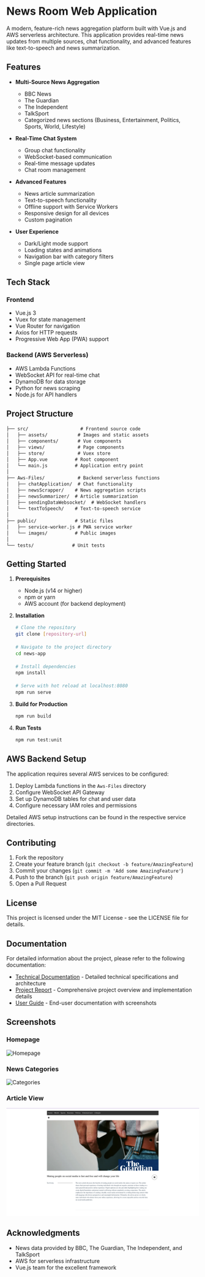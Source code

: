# News Room Web Application

A modern, feature-rich news aggregation platform built with Vue.js and AWS serverless architecture. This application provides real-time news updates from multiple sources, chat functionality, and advanced features like text-to-speech and news summarization.

## Features

- **Multi-Source News Aggregation**
  - BBC News
  - The Guardian
  - The Independent
  - TalkSport
  - Categorized news sections (Business, Entertainment, Politics, Sports, World, Lifestyle)

- **Real-Time Chat System**
  - Group chat functionality
  - WebSocket-based communication
  - Real-time message updates
  - Chat room management

- **Advanced Features**
  - News article summarization
  - Text-to-speech functionality
  - Offline support with Service Workers
  - Responsive design for all devices
  - Custom pagination

- **User Experience**
  - Dark/Light mode support
  - Loading states and animations
  - Navigation bar with category filters
  - Single page article view

## Tech Stack

### Frontend
- Vue.js 3
- Vuex for state management
- Vue Router for navigation
- Axios for HTTP requests
- Progressive Web App (PWA) support

### Backend (AWS Serverless)
- AWS Lambda Functions
- WebSocket API for real-time chat
- DynamoDB for data storage
- Python for news scraping
- Node.js for API handlers

## Project Structure

```
├── src/                   # Frontend source code
│   ├── assets/           # Images and static assets
│   ├── components/       # Vue components
│   ├── views/            # Page components
│   ├── store/            # Vuex store
│   ├── App.vue          # Root component
│   └── main.js          # Application entry point
│
├── Aws-Files/            # Backend serverless functions
│   ├── chatApplication/  # Chat functionality
│   ├── newsScrapper/    # News aggregation scripts
│   ├── newsSummarizer/  # Article summarization
│   ├── sendingDataWebsocket/  # WebSocket handlers
│   └── textToSpeech/    # Text-to-speech service
│
├── public/              # Static files
│   ├── service-worker.js # PWA service worker
│   └── images/          # Public images
│
└── tests/              # Unit tests
```

## Getting Started

1. **Prerequisites**
   - Node.js (v14 or higher)
   - npm or yarn
   - AWS account (for backend deployment)

2. **Installation**
   ```bash
   # Clone the repository
   git clone [repository-url]

   # Navigate to the project directory
   cd news-app

   # Install dependencies
   npm install

   # Serve with hot reload at localhost:8080
   npm run serve
   ```

3. **Build for Production**
   ```bash
   npm run build
   ```

4. **Run Tests**
   ```bash
   npm run test:unit
   ```

## AWS Backend Setup

The application requires several AWS services to be configured:

1. Deploy Lambda functions in the `Aws-Files` directory
2. Configure WebSocket API Gateway
3. Set up DynamoDB tables for chat and user data
4. Configure necessary IAM roles and permissions

Detailed AWS setup instructions can be found in the respective service directories.

## Contributing

1. Fork the repository
2. Create your feature branch (`git checkout -b feature/AmazingFeature`)
3. Commit your changes (`git commit -m 'Add some AmazingFeature'`)
4. Push to the branch (`git push origin feature/AmazingFeature`)
5. Open a Pull Request

## License

This project is licensed under the MIT License - see the LICENSE file for details.

## Documentation

For detailed information about the project, please refer to the following documentation:

- [Technical Documentation](./docs/TECHNICAL.md) - Detailed technical specifications and architecture
- [Project Report](./docs/PROJECT_REPORT.md) - Comprehensive project overview and implementation details
- [User Guide](./docs/USER_GUIDE.md) - End-user documentation with screenshots

## Screenshots

### Homepage
![Homepage](./docs/images/homepage.png)

### News Categories
![Categories](./docs/images/navigation.png)

### Article View
![Article](./docs/images/article-view.png)

## Acknowledgments

- News data provided by BBC, The Guardian, The Independent, and TalkSport
- AWS for serverless infrastructure
- Vue.js team for the excellent framework
